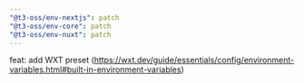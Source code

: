 ```yaml
---
"@t3-oss/env-nextjs": patch
"@t3-oss/env-core": patch
"@t3-oss/env-nuxt": patch
---
```


feat: add WXT preset (https://wxt.dev/guide/essentials/config/environment-variables.html#built-in-environment-variables)
